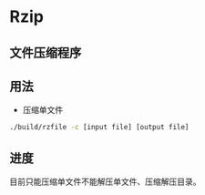 # Rzip

## 文件压缩程序

## 用法

* 压缩单文件

```bash
./build/rzfile -c [input file] [output file]
```

## 进度

目前只能压缩单文件不能解压单文件、压缩解压目录。
